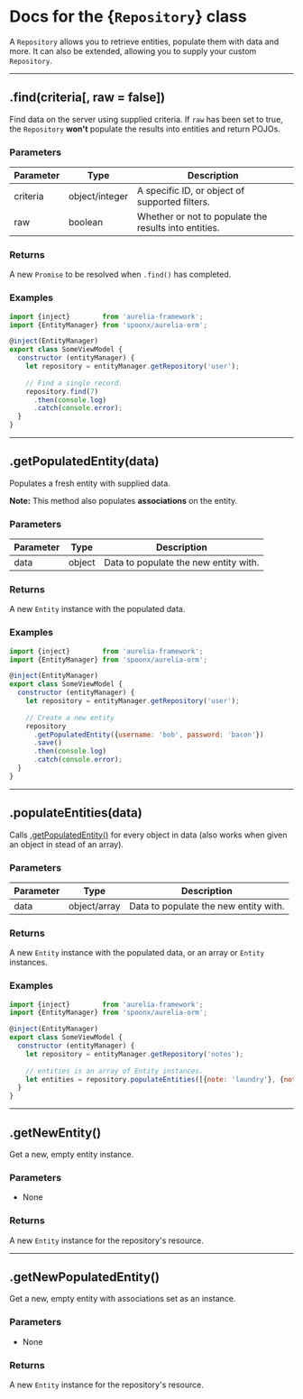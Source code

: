 Docs for the {`Repository`} class
========

A `Repository` allows you to retrieve entities, populate them with data and more.
It can also be extended, allowing you to supply your custom `Repository`.

-----

.find(criteria[, raw = false])
------

Find data on the server using supplied criteria. If `raw` has been set to true, the `Repository` **won't** populate the results into entities and return POJOs.

### Parameters

| Parameter | Type           | Description                                           |
| --------- | -------------- | ----------------------------------------------------- |
| criteria  | object/integer | A specific ID, or object of supported filters.        |
| raw       | boolean        | Whether or not to populate the results into entities. |

### Returns
A new `Promise` to be resolved when `.find()` has completed.

### Examples

```javascript
import {inject}        from 'aurelia-framework';
import {EntityManager} from 'spoonx/aurelia-orm';

@inject(EntityManager)
export class SomeViewModel {
  constructor (entityManager) {
    let repository = entityManager.getRepository('user');
    
    // Find a single record.
    repository.find(7)
      .then(console.log)
      .catch(console.error);
  }
}
```

--------

.getPopulatedEntity(data)
------

Populates a fresh entity with supplied data.

**Note:** This method also populates **associations** on the entity.

### Parameters

| Parameter | Type   | Description                           |
| --------- | ------ | ------------------------------------- |
| data      | object | Data to populate the new entity with. |

### Returns

A new `Entity` instance with the populated data.

### Examples

```javascript
import {inject}        from 'aurelia-framework';
import {EntityManager} from 'spoonx/aurelia-orm';

@inject(EntityManager)
export class SomeViewModel {
  constructor (entityManager) {
    let repository = entityManager.getRepository('user');
    
    // Create a new entity
    repository
      .getPopulatedEntity({username: 'bob', password: 'bacon'})
      .save()
      .then(console.log)
      .catch(console.error);
  }
}
```

--------

.populateEntities(data)
-------

Calls [.getPopulatedEntity()](#getpopulatedentitydata) for every object in data (also works when given an object in stead of an array).

### Parameters

| Parameter | Type   | Description                                 |
| --------- | ------ | ------------------------------------------- |
| data      | object/array | Data to populate the new entity with. |

### Returns

A new `Entity` instance with the populated data, or an array or `Entity` instances.

### Examples

```javascript
import {inject}        from 'aurelia-framework';
import {EntityManager} from 'spoonx/aurelia-orm';

@inject(EntityManager)
export class SomeViewModel {
  constructor (entityManager) {
    let repository = entityManager.getRepository('notes');
    
    // entities is an array of Entity instances.
    let entities = repository.populateEntities([{note: 'laundry'}, {note: 'bacon'}]);
  }
}
```

--------

.getNewEntity()
-------

Get a new, empty entity instance.

### Parameters

* None

### Returns

A new `Entity` instance for the repository's resource.

--------

.getNewPopulatedEntity()
-------

Get a new, empty entity with associations set as an instance.

### Parameters

* None

### Returns

A new `Entity` instance for the repository's resource.
